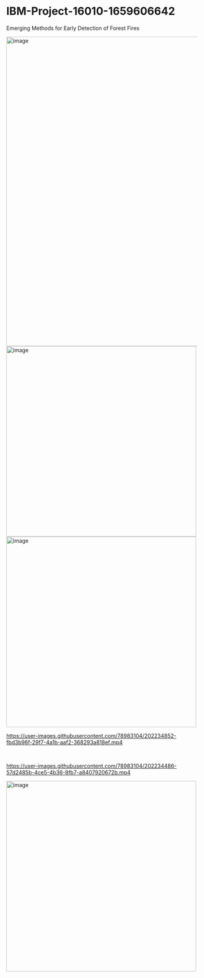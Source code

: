 # IBM-Project-16010-1659606642
Emerging Methods for Early Detection of Forest Fires

<img width="812" alt="image" src="https://user-images.githubusercontent.com/78983104/202232063-9d1dc479-2d74-409c-aade-518089df84ba.png">

<img width="500" alt="image" src="https://user-images.githubusercontent.com/78983104/202232672-999bc782-985b-4e9f-9352-fe4fc4113418.png">
<br>
<img width="500" alt="image" src="https://user-images.githubusercontent.com/78983104/202233008-b33b50fd-5f66-400d-bea0-1a6f2202387f.png">

<br>

https://user-images.githubusercontent.com/78983104/202234852-fbd3b96f-29f7-4a1b-aaf2-368293a818ef.mp4



<br>

https://user-images.githubusercontent.com/78983104/202234486-57d2485b-4ce5-4b36-8fb7-a8407920672b.mp4


<img width="500" alt="image" src="https://user-images.githubusercontent.com/78983104/202237271-ae30d726-8f16-4f6e-99e5-a3cbd8999274.jpg">
